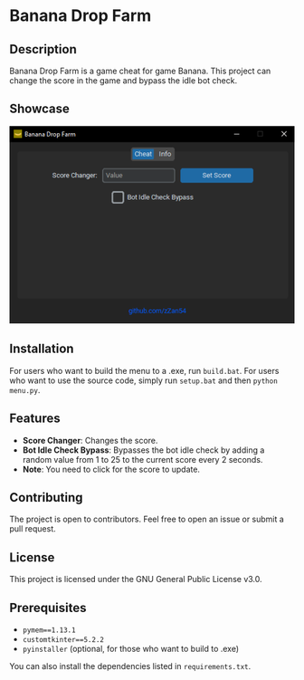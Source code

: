# Banana Drop Farm

## Description
Banana Drop Farm is a game cheat for game Banana. This project can change the score in the game and bypass the idle bot check.

## Showcase
![Showcase Image](/img/menu.png)

## Installation
For users who want to build the menu to a .exe, run `build.bat`. For users who want to use the source code, simply run `setup.bat` and then `python menu.py`.

## Features
- **Score Changer**: Changes the score.
- **Bot Idle Check Bypass**: Bypasses the bot idle check by adding a random value from 1 to 25 to the current score every 2 seconds.
- **Note**: You need to click for the score to update.

## Contributing
The project is open to contributors. Feel free to open an issue or submit a pull request.

## License
This project is licensed under the GNU General Public License v3.0.

## Prerequisites
- `pymem==1.13.1`
- `customtkinter==5.2.2`
- `pyinstaller` (optional, for those who want to build to .exe)

You can also install the dependencies listed in `requirements.txt`.